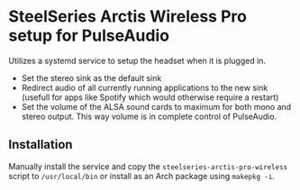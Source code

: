 # SteelSeries Arctis Wireless Pro setup for PulseAudio

Utilizes a systemd service to setup the headset when it is plugged in.
- Set the stereo sink as the default sink
- Redirect audio of all currently running applications to the new sink (usefull for apps like Spotify which would otherwise require a restart)
- Set the volume of the ALSA sound cards to maximum for both mono and stereo output. This way volume is in complete control of PulseAudio.

## Installation

Manually install the service and copy the `steelseries-arctis-pro-wireless` script to `/usr/local/bin` or install as an Arch package using `makepkg -i`.
